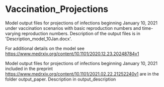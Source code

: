 # Vaccination_Projections

Model output files for projections of infections beginning January 10, 2021 under vaccination scenarios with basic reproduction numbers and time-varying reproduction numbers.  Description of the output files is in 'Description_model_10Jan.docx'.  

For additional details on the model see https://www.medrxiv.org/content/10.1101/2020.12.23.20248784v1

Model output files for projections of infections beginning January 10, 2021 included in the preprint https://www.medrxiv.org/content/10.1101/2021.02.22.21252240v1
are in the folder output_paper. Description in output_description

